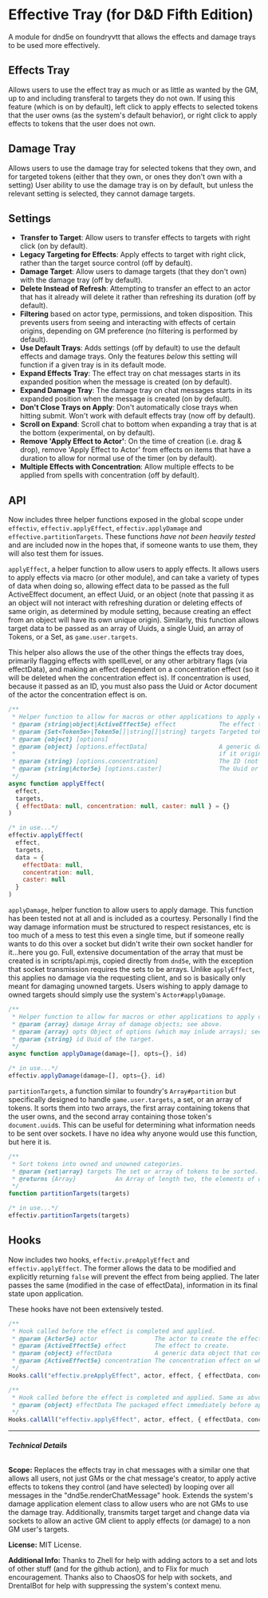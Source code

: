 # Effective Tray (for D&D Fifth Edition)
A module for dnd5e on foundryvtt that allows the effects and damage trays to be used more effectively.

## Effects Tray 
Allows users to use the effect tray as much or as little as wanted by the GM, up to and including transferal to targets they do not own. If using this feature (which is on by default), left click to apply effects to selected tokens that the user owns (as the system's default behavior), or right click to apply effects to tokens that the user does not own.
## Damage Tray
Allows users to use the damage tray for selected tokens that they own, and for targeted tokens (either that they own, or ones they don't own with a setting) User ability to use the damage tray is on by default, but unless the relevant setting is selected, they cannot damage targets.

## Settings
- **Transfer to Target**: Allow users to transfer effects to targets with right click (on by default).
- **Legacy Targeting for Effects**: Apply effects to target with right click, rather than the target source control (off by default).
- **Damage Target**: Allow users to damage targets (that they don't own) with the damage tray (off by default).
- **Delete Instead of Refresh**: Attempting to transfer an effect to an actor that has it already will delete it rather than refreshing its duration (off by default).
- **Filtering** based on actor type, permissions, and token disposition. This prevents users from seeing and interacting with effects of certain origins, depending on GM preference (no filtering is performed by default).
- **Use Default Trays**: Adds settings (off by default) to use the default effects and damage trays. Only the features *below* this setting will function if a given tray is in its default mode.
- **Expand Effects Tray**: The effect tray on chat messages starts in its expanded position when the message is created (on by default).
- **Expand Damage Tray**: The damage tray on chat messages starts in its expanded position when the message is created (on by default).
- **Don't Close Trays on Apply**: Don't automatically close trays when hitting submit. Won't work with default effects tray (now off by default).
- **Scroll on Expand**: Scroll chat to bottom when expanding a tray that is at the bottom (experimental, on by default).
- **Remove 'Apply Effect to Actor'**: On the time of creation (i.e. drag & drop), remove 'Apply Effect to Actor' from effects on items that have a duration to allow for normal use of the timer (on by default).
- **Multiple Effects with Concentration**: Allow multiple effects to be applied from spells with concentration (off by default).

## API
Now includes three helper functions exposed in the global scope under `effectiv`, `effectiv.applyEffect`, `effectiv.applyDamage` and `effective.partitionTargets`. These functions *have not been heavily tested* and are included now in the hopes that, if someone wants to use them, they will also test them for issues.

`applyEffect`, a helper function to allow users to apply effects. It allows users to apply effects via macro (or other module), and can take a variety of types of data when doing so, allowing effect data to be passed as the full ActiveEffect document, an effect Uuid, or an object (note that passing it as an object will not interact with refreshing duration or deleting effects of same origin, as determined by module setting, because creating an effect from an object will have its own unique origin). Similarly, this function allows target data to be passed as an array of Uuids, a single Uuid, an array of Tokens, or a Set, as `game.user.targets`.

This helper also allows the use of the other things the effects tray does, primarily flagging effects with spellLevel, or any other arbitrary flags (via effectData), and making an effect dependent on a concentration effect (so it will be deleted when the concentration effect is). If concentration is used, because it passed as an ID, you must also pass the Uuid or Actor document of the actor the concentration effect is on.

```js
/**
 * Helper function to allow for macros or other applications to apply effects to owned and unowned targets.
 * @param {string|object|ActiveEffect5e} effect            The effect to apply.
 * @param {Set<Token5e>|Token5e[]|string[]|string} targets Targeted tokens.
 * @param {object} [options]
 * @param {object} [options.effectData]                    A generic data object, which typically handles the level the originating spell was cast at, 
 *                                                         if it originated from a spell, if any. Use flags like { "flags.dnd5e.spellLevel": 1 }.
 * @param {string} [options.concentration]                 The ID (not Uuid) of the concentration effect this effect is dependent on, if any.
 * @param {string|Actor5e} [options.caster]                The Uuid or Actor5e document of the actor that cast the spell that requires concentration, if any.
 */
async function applyEffect(
  effect, 
  targets, 
  { effectData: null, concentration: null, caster: null } = {}
)
```
```js
/* in use...*/
effectiv.applyEffect(
  effect, 
  targets, 
  data = { 
    effectData: null, 
    concentration: null, 
    caster: null 
  }
)
```

`applyDamage`, helper function to allow users to apply damage. This function has been tested not at all and is included as a courtesy. Personally I find the way damage information must be structured to respect resistances, etc is too much of a mess to test this even a single time, but if someone really wants to do this over a socket but didn't write their own socket handler for it...here you go. Full, extensive documentation of the array that must be created is in scripts/api.mjs, copied directly from `dnd5e`, with the exception that socket transmission requires the sets to be arrays. Unlike `applyEffect`, this applies no damage via the requesting client, and so is basically only meant for damaging unowned targets. Users wishing to apply damage to owned targets should simply use the system's `Actor#applyDamage`.
```js
/**
 * Helper function to allow for macros or other applications to apply damage via socket request.
 * @param {array} damage Array of damage objects; see above.
 * @param {array} opts Object of options (which may inlude arrays); see above.
 * @param {string} id Uuid of the target.
 */
async function applyDamage(damage=[], opts={}, id)
```
```js  
/* in use...*/
effectiv.applyDamage(damage=[], opts={}, id)
```

`partitionTargets`, a function similar to foundry's `Array#partition` but specifically designed to handle `game.user.targets`, a set, or an array of tokens. It sorts them into two arrays, the first array containing tokens that the user owns, and the second array containing those token's `document.uuid`s. This can be useful for determining what information needs to be sent over sockets. I have no idea why anyone would use this function, but here it is.
```js
/**
 * Sort tokens into owned and unowned categories.
 * @param {set|array} targets The set or array of tokens to be sorted.
 * @returns {Array}           An Array of length two, the elements of which are the partitioned pieces of the original.
 */
function partitionTargets(targets)
```
```js
/* in use...*/
effectiv.partitionTargets(targets)
```

## Hooks
Now includes two hooks, `effectiv.preApplyEffect` and `effectiv.applyEffect`. The former allows the data to be modified and explicitly returning `false` will prevent the effect from being applied. The later passes the same (modified in the case of effectData), information in its final state upon application. 

These hooks have not been extensively tested.
```js
/**
 * Hook called before the effect is completed and applied.
 * @param {Actor5e} actor                The actor to create the effect on.
 * @param {ActiveEffect5e} effect        The effect to create.
 * @param {object} effectData            A generic data object that contains spellLevel in a `dnd5e` scoped flag, and whatever else.
 * @param {ActiveEffect5e} concentration The concentration effect on which `effect` is dependent, if it requires concentration.
 */
Hooks.call("effectiv.preApplyEffect", actor, effect, { effectData, concentration });
```
```js
/**
 * Hook called before the effect is completed and applied. Same as abvove except for effectData
 * @param {object} effectData The packaged effect immediately before application.
 */
Hooks.callAll("effectiv.applyEffect", actor, effect, { effectData, concentration });
```
___
###### **Technical Details**

**Scope:** Replaces the effects tray in chat messages with a similar one that allows all users, not just GMs or the chat message's creator, to apply active effects to tokens they control (and have selected) by looping over all messages in the "dnd5e.renderChatMessage" hook. Extends the system's damage application element class to allow users who are not GMs to use the damage tray. Additionally, transmits target target and change data via sockets to allow an active GM client to apply effects (or damage) to a non GM user's targets.

**License:** MIT License.

**Additional Info:** Thanks to Zhell for help with adding actors to a set and lots of other stuff (and for the github action), and to Flix for much encouragement. Thanks also to ChaosOS for help with sockets, and DrentalBot for help with suppressing the system's context menu.
